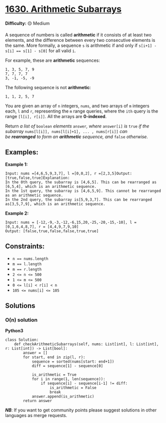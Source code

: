 # [1630. Arithmetic Subarrays](https://leetcode.com/problems/arithmetic-subarrays/)

**Difficulty:** :yellow_circle: Medium

A sequence of numbers is called **arithmetic** if it consists of at least two elements, and the difference between every two consecutive elements is the same. More formally, a sequence `s` is arithmetic if and only if `s[i+1] - s[i] == s[1] - s[0]` for all valid `i`.

For example, these are **arithmetic** sequences:

```
1, 3, 5, 7, 9
7, 7, 7, 7
3, -1, -5, -9
```

The following sequence is not **arithmetic**:

```
1, 1, 2, 5, 7
```

You are given an array of `n` integers, `nums`, and two arrays of `m` integers each, `l` and `r`, representing the `m` range queries, where the `ith` query is the range `[l[i], r[i]]`. All the arrays are **0-indexed**.

Return *a list of* `boolean` *elements* `answer`*, where* `answer[i]` *is* `true` *if the subarray* `nums[l[i]], nums[l[i]+1], ... , nums[r[i]]` *can be **rearranged** to form an **arithmetic** sequence, and* `false` *otherwise.*


## Examples:

**Example 1:**

```
Input: nums =[4,6,5,9,3,7], l =[0,0,2], r =[2,3,5]Output:[true,false,true]Explanation:
In the 0th query, the subarray is [4,6,5]. This can be rearranged as [6,5,4], which is an arithmetic sequence.
In the 1st query, the subarray is [4,6,5,9]. This cannot be rearranged as an arithmetic sequence.
In the 2nd query, the subarray is[5,9,3,7]. This can be rearranged as[3,5,7,9], which is an arithmetic sequence.
```

**Example 2:**

```
Input: nums = [-12,-9,-3,-12,-6,15,20,-25,-20,-15,-10], l = [0,1,6,4,8,7], r = [4,4,9,7,9,10]
Output: [false,true,false,false,true,true]
```


## Constraints:

- `n == nums.length`
- `m == l.length`
- `m == r.length`
- `2 <= n <= 500`
- `1 <= m <= 500`
- `0 <= l[i] < r[i] < n`
- `105 <= nums[i] <= 105`


## Solutions

### O(n) solution 

**Python3**

```python3
class Solution:
    def checkArithmeticSubarrays(self, nums: List[int], l: List[int], r: List[int]) -> List[bool]:
        answer = []
        for start, end in zip(l, r):
            sequence = sorted(nums[start: end+1])
            diff = sequence[1] - sequence[0]

            is_arithmetic = True
            for i in range(1, len(sequence)):
                if sequence[i] - sequence[i-1] != diff:
                    is_arithmetic = False
                    break
            answer.append(is_arithmetic)
        return answer
```


***NB***: If you want to get community points please suggest solutions in other languages as merge requests.

